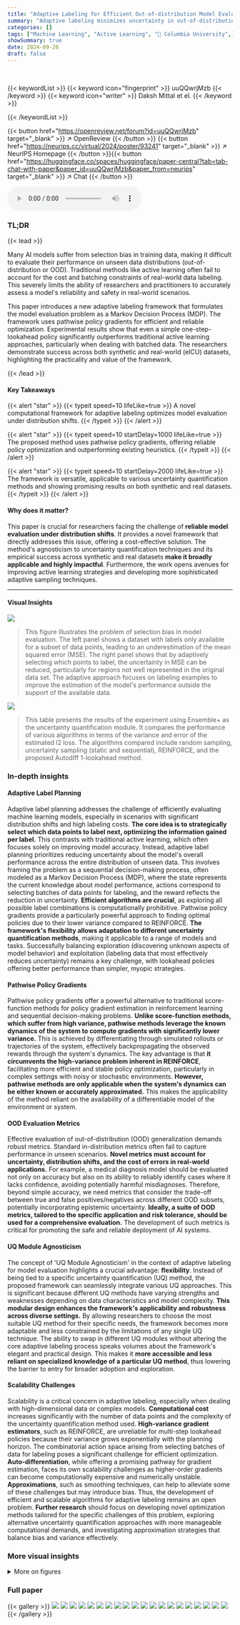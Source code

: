 ```yaml
---
title: "Adaptive Labeling for Efficient Out-of-distribution Model Evaluation"
summary: "Adaptive labeling minimizes uncertainty in out-of-distribution model evaluation by strategically selecting which data points to label, leading to more efficient and reliable assessments."
categories: []
tags: ["Machine Learning", "Active Learning", "🏢 Columbia University",]
showSummary: true
date: 2024-09-26
draft: false
---
```


<br>

{{< keywordList >}}
{{< keyword icon="fingerprint" >}} uuQQwrjMzb {{< /keyword >}}
{{< keyword icon="writer" >}} Daksh Mittal et el. {{< /keyword >}}
 
{{< /keywordList >}}

{{< button href="https://openreview.net/forum?id=uuQQwrjMzb" target="_blank" >}}
↗ OpenReview
{{< /button >}}
{{< button href="https://neurips.cc/virtual/2024/poster/93241" target="_blank" >}}
↗ NeurIPS Homepage
{{< /button >}}{{< button href="https://huggingface.co/spaces/huggingface/paper-central?tab=tab-chat-with-paper&paper_id=uuQQwrjMzb&paper_from=neurips" target="_blank" >}}
↗ Chat
{{< /button >}}



<audio controls>
    <source src="https://ai-paper-reviewer.com/uuQQwrjMzb/podcast.wav" type="audio/wav">
    Your browser does not support the audio element.
</audio>


### TL;DR


{{< lead >}}

Many AI models suffer from selection bias in training data, making it difficult to evaluate their performance on unseen data distributions (out-of-distribution or OOD).  Traditional methods like active learning often fail to account for the cost and batching constraints of real-world data labeling. This severely limits the ability of researchers and practitioners to accurately assess a model's reliability and safety in real-world scenarios.

This paper introduces a new adaptive labeling framework that formulates the model evaluation problem as a Markov Decision Process (MDP). The framework uses pathwise policy gradients for efficient and reliable optimization. Experimental results show that even a simple one-step-lookahead policy significantly outperforms traditional active learning approaches, particularly when dealing with batched data.  The researchers demonstrate success across both synthetic and real-world (eICU) datasets, highlighting the practicality and value of the framework.

{{< /lead >}}


#### Key Takeaways

{{< alert "star" >}}
{{< typeit speed=10 lifeLike=true >}} A novel computational framework for adaptive labeling optimizes model evaluation under distribution shifts. {{< /typeit >}}
{{< /alert >}}

{{< alert "star" >}}
{{< typeit speed=10 startDelay=1000 lifeLike=true >}} The proposed method uses pathwise policy gradients, offering reliable policy optimization and outperforming existing heuristics. {{< /typeit >}}
{{< /alert >}}

{{< alert "star" >}}
{{< typeit speed=10 startDelay=2000 lifeLike=true >}} The framework is versatile, applicable to various uncertainty quantification methods and showing promising results on both synthetic and real datasets. {{< /typeit >}}
{{< /alert >}}

#### Why does it matter?
This paper is crucial for researchers facing the challenge of **reliable model evaluation under distribution shifts**.  It provides a novel framework that directly addresses this issue, offering a cost-effective solution. The method's agnosticism to uncertainty quantification techniques and its empirical success across synthetic and real datasets **make it broadly applicable and highly impactful**. Furthermore, the work opens avenues for improving active learning strategies and developing more sophisticated adaptive sampling techniques.

------
#### Visual Insights



![](https://ai-paper-reviewer.com/uuQQwrjMzb/figures_0_1.jpg)

> This figure illustrates the problem of selection bias in model evaluation.  The left panel shows a dataset with labels only available for a subset of data points, leading to an underestimation of the mean squared error (MSE). The right panel shows that by adaptively selecting which points to label, the uncertainty in MSE can be reduced, particularly for regions not well represented in the original data set. The adaptive approach focuses on labeling examples to improve the estimation of the model's performance outside the support of the available data.





![](https://ai-paper-reviewer.com/uuQQwrjMzb/tables_9_1.jpg)

> This table presents the results of the experiment using Ensemble+ as the uncertainty quantification module.  It compares the performance of various algorithms in terms of the variance and error of the estimated l2 loss. The algorithms compared include random sampling, uncertainty sampling (static and sequential), REINFORCE, and the proposed Autodiff 1-lookahead method.





### In-depth insights


#### Adaptive Label Planning
Adaptive label planning addresses the challenge of efficiently evaluating machine learning models, especially in scenarios with significant distribution shifts and high labeling costs.  **The core idea is to strategically select which data points to label next, optimizing the information gained per label.** This contrasts with traditional active learning, which often focuses solely on improving model accuracy.  Instead, adaptive label planning prioritizes reducing uncertainty about the model's overall performance across the entire distribution of unseen data.  This involves framing the problem as a sequential decision-making process, often modeled as a Markov Decision Process (MDP), where the state represents the current knowledge about model performance, actions correspond to selecting batches of data points for labeling, and the reward reflects the reduction in uncertainty.  **Efficient algorithms are crucial**, as exploring all possible label combinations is computationally prohibitive.  Pathwise policy gradients provide a particularly powerful approach to finding optimal policies due to their lower variance compared to REINFORCE.  **The framework's flexibility allows adaptation to different uncertainty quantification methods**, making it applicable to a range of models and tasks.  Successfully balancing exploration (discovering unknown aspects of model behavior) and exploitation (labeling data that most effectively reduces uncertainty) remains a key challenge, with lookahead policies offering better performance than simpler, myopic strategies.

#### Pathwise Policy Gradients
Pathwise policy gradients offer a powerful alternative to traditional score-function methods for policy gradient estimation in reinforcement learning and sequential decision-making problems.  **Unlike score-function methods, which suffer from high variance, pathwise methods leverage the known dynamics of the system to compute gradients with significantly lower variance.** This is achieved by differentiating through simulated rollouts or trajectories of the system, effectively backpropagating the observed rewards through the system's dynamics.  The key advantage is that **it circumvents the high-variance problem inherent in REINFORCE**, facilitating more efficient and stable policy optimization, particularly in complex settings with noisy or stochastic environments.  **However, pathwise methods are only applicable when the system's dynamics can be either known or accurately approximated.** This makes the applicability of the method reliant on the availability of a differentiable model of the environment or system.

#### OOD Evaluation Metrics
Effective evaluation of out-of-distribution (OOD) generalization demands robust metrics.  Standard in-distribution metrics often fail to capture performance in unseen scenarios. **Novel metrics must account for uncertainty, distribution shifts, and the cost of errors in real-world applications.**  For example, a medical diagnosis model should be evaluated not only on accuracy but also on its ability to reliably identify cases where it lacks confidence, avoiding potentially harmful misdiagnoses.  Therefore, beyond simple accuracy, we need metrics that consider the trade-off between true and false positives/negatives across different OOD subsets, potentially incorporating epistemic uncertainty. **Ideally, a suite of OOD metrics, tailored to the specific application and risk tolerance, should be used for a comprehensive evaluation.**  The development of such metrics is critical for promoting the safe and reliable deployment of AI systems.

#### UQ Module Agnosticism
The concept of 'UQ Module Agnosticism' in the context of adaptive labeling for model evaluation highlights a crucial advantage: **flexibility**.  Instead of being tied to a specific uncertainty quantification (UQ) method, the proposed framework can seamlessly integrate various UQ approaches.  This is significant because different UQ methods have varying strengths and weaknesses depending on data characteristics and model complexity.  **This modular design enhances the framework's applicability and robustness across diverse settings.**  By allowing researchers to choose the most suitable UQ method for their specific needs, the framework becomes more adaptable and less constrained by the limitations of any single UQ technique.  The ability to swap in different UQ modules without altering the core adaptive labeling process speaks volumes about the framework's elegant and practical design.  This makes it **more accessible and less reliant on specialized knowledge of a particular UQ method**, thus lowering the barrier to entry for broader adoption and exploration.

#### Scalability Challenges
Scalability is a critical concern in adaptive labeling, especially when dealing with high-dimensional data or complex models.  **Computational cost** increases significantly with the number of data points and the complexity of the uncertainty quantification method used.  **High-variance gradient estimators**, such as REINFORCE, are unreliable for multi-step lookahead policies because their variance grows exponentially with the planning horizon. The combinatorial action space arising from selecting batches of data for labeling poses a significant challenge for efficient optimization.  **Auto-differentiation**, while offering a promising pathway for gradient estimation, faces its own scalability challenges as higher-order gradients can become computationally expensive and numerically unstable.  **Approximations**, such as smoothing techniques, can help to alleviate some of these challenges but may introduce bias.  Thus, the development of efficient and scalable algorithms for adaptive labeling remains an open problem.  **Further research** should focus on developing novel optimization methods tailored for the specific challenges of this problem, exploring alternative uncertainty quantification approaches with more manageable computational demands, and investigating approximation strategies that balance bias and variance effectively.


### More visual insights

<details>
<summary>More on figures
</summary>


![](https://ai-paper-reviewer.com/uuQQwrjMzb/figures_1_1.jpg)

> This figure illustrates the adaptive sampling framework presented in the paper.  The framework is modeled as a Markov Decision Process (MDP). Each state in the MDP represents the posterior belief on the model's performance, which is updated with each new batch of labels.  The actions consist of selecting a subset of inputs from a pool of unlabeled data to be labeled. The goal of the MDP is to minimize the uncertainty in model performance after a fixed number of labeling periods (T).  The figure visually shows the progression through states and actions, ultimately leading to the final state and a reward calculation based on the variance of the model's performance.


![](https://ai-paper-reviewer.com/uuQQwrjMzb/figures_5_1.jpg)

> This figure illustrates the differentiable one-step lookahead pipeline used for efficient adaptive sampling.  The pipeline begins with the current posterior belief (state μt) and policy (πt,θ).  A batch of inputs (Xt+1) is sampled from the pool using K-subset sampling. Then, the selected batch is used to update the posterior belief (μt+1). The variance of the model performance (g(f)) is estimated from this updated posterior. The bottom path shows the differentiable version of this pipeline. The soft K-subset sampling is used to create a differentiable approximation of sampling,  allowing for the use of smooth, differentiable posterior updates and a differentiable estimate of the model's performance variance. This allows for efficient gradient-based policy optimization through backpropagation.


![](https://ai-paper-reviewer.com/uuQQwrjMzb/figures_7_1.jpg)

> The figure shows the variance of the mean squared loss calculated using the posterior belief at each time step (horizon).  It compares the performance of different methods for adaptive sampling: REINFORCE, the proposed Autodiff 1-lookahead method, and several uncertainty sampling heuristics (static and sequential). The graph demonstrates that even a one-step lookahead policy significantly reduces uncertainty in estimating model performance, even over longer time horizons.


![](https://ai-paper-reviewer.com/uuQQwrjMzb/figures_8_1.jpg)

> The figure shows the variance of the mean squared loss (MSE) evaluated using the posterior belief at different time horizons (t) for various methods including REINFORCE, Autodiff 1-lookahead, uncertainty sampling (sequential and static), and random sampling.  It illustrates how the variance of the MSE changes as more data is collected.  The results demonstrate the effectiveness of the proposed Autodiff 1-lookahead method, even in longer time horizons, at reducing the uncertainty in the MSE estimate.


![](https://ai-paper-reviewer.com/uuQQwrjMzb/figures_12_1.jpg)

> This figure shows a detailed overview of the differentiable one-step look-ahead pipeline used in the adaptive sampling framework. It illustrates how posterior beliefs (states) are updated using a soft K-subset sampling procedure and a differentiable posterior update method.  The pipeline combines soft K-subset sampling, a differentiable posterior update method, and a differentiable estimate of the variance of MSE to efficiently optimize the policy and adapt the sampling strategy. The algorithm proceeds by: 1) obtaining a posterior state based on the data collected thus far; 2) using the policy to select a set of K inputs from a pool of unlabeled data; 3) using the UQ module (e.g., Gaussian Processes or neural network ensembles) to generate imagined pseudo labels and update the posterior; and 4) estimating the variance of MSE to compute the policy gradient for updating the policy using backpropagation. This process is repeated at each iteration. By making each step differentiable, the authors enable the use of efficient optimization methods like gradient descent to learn the optimal adaptive labeling policy.


</details>






### Full paper

{{< gallery >}}
<img src="https://ai-paper-reviewer.com/uuQQwrjMzb/1.png" class="grid-w50 md:grid-w33 xl:grid-w25" />
<img src="https://ai-paper-reviewer.com/uuQQwrjMzb/2.png" class="grid-w50 md:grid-w33 xl:grid-w25" />
<img src="https://ai-paper-reviewer.com/uuQQwrjMzb/3.png" class="grid-w50 md:grid-w33 xl:grid-w25" />
<img src="https://ai-paper-reviewer.com/uuQQwrjMzb/4.png" class="grid-w50 md:grid-w33 xl:grid-w25" />
<img src="https://ai-paper-reviewer.com/uuQQwrjMzb/5.png" class="grid-w50 md:grid-w33 xl:grid-w25" />
<img src="https://ai-paper-reviewer.com/uuQQwrjMzb/6.png" class="grid-w50 md:grid-w33 xl:grid-w25" />
<img src="https://ai-paper-reviewer.com/uuQQwrjMzb/7.png" class="grid-w50 md:grid-w33 xl:grid-w25" />
<img src="https://ai-paper-reviewer.com/uuQQwrjMzb/8.png" class="grid-w50 md:grid-w33 xl:grid-w25" />
<img src="https://ai-paper-reviewer.com/uuQQwrjMzb/9.png" class="grid-w50 md:grid-w33 xl:grid-w25" />
<img src="https://ai-paper-reviewer.com/uuQQwrjMzb/10.png" class="grid-w50 md:grid-w33 xl:grid-w25" />
<img src="https://ai-paper-reviewer.com/uuQQwrjMzb/11.png" class="grid-w50 md:grid-w33 xl:grid-w25" />
<img src="https://ai-paper-reviewer.com/uuQQwrjMzb/12.png" class="grid-w50 md:grid-w33 xl:grid-w25" />
<img src="https://ai-paper-reviewer.com/uuQQwrjMzb/13.png" class="grid-w50 md:grid-w33 xl:grid-w25" />
<img src="https://ai-paper-reviewer.com/uuQQwrjMzb/14.png" class="grid-w50 md:grid-w33 xl:grid-w25" />
<img src="https://ai-paper-reviewer.com/uuQQwrjMzb/15.png" class="grid-w50 md:grid-w33 xl:grid-w25" />
<img src="https://ai-paper-reviewer.com/uuQQwrjMzb/16.png" class="grid-w50 md:grid-w33 xl:grid-w25" />
<img src="https://ai-paper-reviewer.com/uuQQwrjMzb/17.png" class="grid-w50 md:grid-w33 xl:grid-w25" />
<img src="https://ai-paper-reviewer.com/uuQQwrjMzb/18.png" class="grid-w50 md:grid-w33 xl:grid-w25" />
<img src="https://ai-paper-reviewer.com/uuQQwrjMzb/19.png" class="grid-w50 md:grid-w33 xl:grid-w25" />
<img src="https://ai-paper-reviewer.com/uuQQwrjMzb/20.png" class="grid-w50 md:grid-w33 xl:grid-w25" />
{{< /gallery >}}